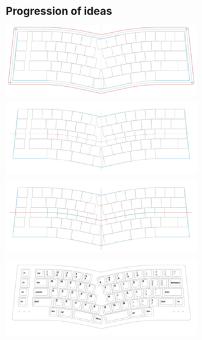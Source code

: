 # Progression of ideas

![preliminary keyboard layout for Rabbit](img/rabbit-prelim.png)

![preliminary keyboard layout for Rabbit](img/rabbit-prelim-2.png)

![preliminary keyboard layout for Rabbit](img/rabbit-prelim-3.png)

![preliminary keyboard layout for Rabbit](img/rabbit-prelim-4.png)
